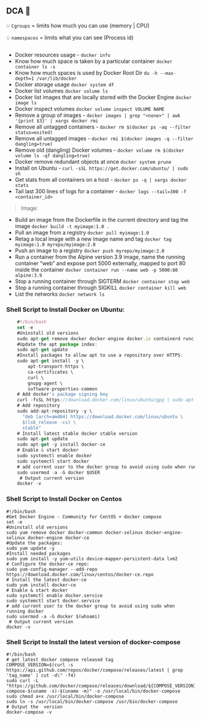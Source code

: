 ## DCA :whale:
:bulb: `Cgroups` = limits how much you can use (memory | CPU)

:bulb: `namespaces` = limits what you can see (Process id)

```

```
- Docker resources usage - `docker info`
- Know how much space is taken by a particular container `docker container ls -s`
- Know how much spaces is used by Docker Root Dir `du -h --max-depth=1 /var/lib/docker`
- Docker storage usage `docker system df`
- Docker list volumes `docker volume ls`
- Docker list images that are locally stored with the Docker Engine `docker image ls`
- Docker inspect volumes `docker volume inspect VOLUME NAME`
- Remove a group of images - `docker images | grep "<none>" | awk '{print $3}' | xargs docker rmi`
- Remove all untagged containers - `docker rm $(docker ps -aq --filter status=exited)`
- Remove all untagged images - `docker rmi $(docker images -q --filter dangling=true)`
- Remove old (dangling) Docker volumes - `docker volume rm $(docker volume ls -qf dangling=true)`
- Docker remove redundant objects at once `docker system prune`
- Install on Ubuntu - `curl -sSL https://get.docker.com/ubuntu/ | sudo sh`
- Get stats from all containers on a host - `docker ps -q | xargs docker stats`
- Tail last 300 lines of logs for a container - `docker logs --tail=300 -f <container_id>`

> Image:

- Build an image from the Dockerfile in the current directory and tag the image `docker build -t myimage:1.0 .`
- Pull an image from a registry `docker pull myimage:1.0`
- Retag a local image with a new image name and tag `docker tag myimage:1.0 myrepo/myimage:2.0`
- Push an image to a registry `docker push myrepo/myimage:2.0`
- Run a container from the Alpine version 3.9 image, name the running container “web” and expose port 5000 externally, mapped to port 80 inside the container  `docker container run --name web -p 5000:80 alpine:3.9`
- Stop a running container through SIGTERM `docker container stop web`
- Stop a running container through SIGKILL `docker container kill web`
- List the networks `docker network ls`


### Shell Script to Install Docker on Ubuntu:
```javascript
    #!/bin/bash
    set -e
    #Uninstall old versions
    sudo apt-get remove docker docker-engine docker.io containerd runc
    #Update the apt package index:
    sudo apt-get update
    #Install packages to allow apt to use a repository over HTTPS:
    sudo apt-get install -y \
        apt-transport-https \
        ca-certificates \
        curl \
        gnupg-agent \
        software-properties-common
    # Add docker's package signing key
    curl -fsSL https://download.docker.com/linux/ubuntu/gpg | sudo apt-key add -
    # Add repository
    sudo add-apt-repository -y \
      "deb [arch=amd64] https://download.docker.com/linux/ubuntu \
      $(lsb_release -cs) \
      stable"
    # Install latest stable docker stable version
    sudo apt-get update
    sudo apt-get -y install docker-ce
    # Enable & start docker
    sudo systemctl enable docker
    sudo systemctl start docker
    # add current user to the docker group to avoid using sudo when running docker
    sudo usermod -a -G docker $USER
     # Output current version
    docker -v
```

### Shell Script to Install Docker on Centos

```
#!/bin/bash
#Get Docker Engine - Community for CentOS + docker compose
set -e
#Uninstall old versions
sudo yum remove docker docker-common docker-selinux docker-engine-selinux docker-engine docker-ce
#Update the packages:
sudo yum update -y
#Install needed packages
sudo yum install -y yum-utils device-mapper-persistent-data lvm2
# Configure the docker-ce repo:
sudo yum-config-manager --add-repo https://download.docker.com/linux/centos/docker-ce.repo
# Install the latest docker-ce
sudo yum install docker-ce
# Enable & start docker
sudo systemctl enable docker.service
sudo systemctl start docker.service
# add current user to the docker group to avoid using sudo when running docker
sudo usermod -a -G docker $(whoami)
 # Output current version
docker -v
```

### Shell Script to Install the latest version of docker-compose
```
#!/bin/bash
# get latest docker compose released tag
COMPOSE_VERSION=$(curl -s https://api.github.com/repos/docker/compose/releases/latest | grep 'tag_name' | cut -d\" -f4)
sudo curl -L "https://github.com/docker/compose/releases/download/${COMPOSE_VERSION}/docker-compose-$(uname -s)-$(uname -m)" -o /usr/local/bin/docker-compose
sudo chmod a+x /usr/local/bin/docker-compose
sudo ln -s /usr/local/bin/docker-compose /usr/bin/docker-compose
# Output the  version
docker-compose -v
```
